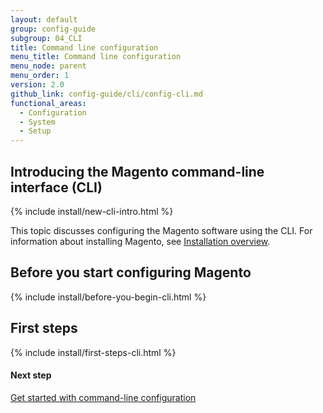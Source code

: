 ```yaml
---
layout: default
group: config-guide
subgroup: 04_CLI
title: Command line configuration
menu_title: Command line configuration
menu_node: parent
menu_order: 1
version: 2.0
github_link: config-guide/cli/config-cli.md
functional_areas:
  - Configuration
  - System
  - Setup
---
```


<h2 id="config-new-cli-intro">Introducing the Magento command-line interface (CLI)</h2>
{% include install/new-cli-intro.html %}

This topic discusses configuring the Magento software using the CLI. For information about installing Magento, see <a href="{{page.baseurl}}install-gde/bk-install-guide.html">Installation overview</a>.

<h2 id="config-install-cli-prereq">Before you start configuring Magento</h2>
{% include install/before-you-begin-cli.html %}


<h2 id="config-install-cli-first">First steps</h2>
{% include install/first-steps-cli.html %}

#### Next step 

<a href="{{page.baseurl}}config-guide/cli/config-cli-subcommands.html">Get started with command-line configuration</a>
